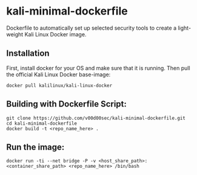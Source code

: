# kali-minimal-dockerfile
Dockerfile to automatically set up selected security tools to create a light-weight Kali Linux Docker image.
## Installation
First, install docker for your OS and make sure that it is running. Then pull the official Kali Linux Docker base-image:
```
docker pull kalilinux/kali-linux-docker
```
## Building with Dockerfile Script:
```
git clone https://github.com/v00d00sec/kali-minimal-dockerfile.git
cd kali-minimal-dockerfile
docker build -t <repo_name_here> .
```
## Run the image:
```
docker run -ti --net bridge -P -v <host_share_path>:<container_share_path> <repo_name_here> /bin/bash
```
